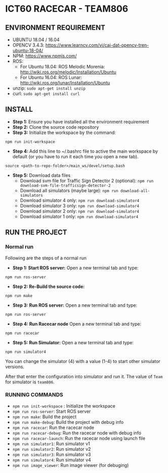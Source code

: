 # ICT60 RACECAR - TEAM806

## ENVIRONMENT REQUIREMENT

- UBUNTU 18.04 / 16.04
- OPENCV 3.4.3: https://www.learncv.com/vi/cai-dat-opencv-tren-ubuntu-18-04/
- NPM: https://www.npmjs.com/
- ROS:
    + For Ubuntu 18.04: ROS Melodic Morenia: http://wiki.ros.org/melodic/Installation/Ubuntu
    + For Ubuntu 16.04: ROS Lunar: http://wiki.ros.org/lunar/Installation/Ubuntu
- unzip: `sudo apt-get install unzip`
- curl: `sudo apt-get install curl`

## INSTALL

- **Step 1:** Ensure you have installed all the environment requirement
- **Step 2:** Clone the source code repository
- **Step 3:** Initialize the workspace by the command:
~~~
npm run init-workspace
~~~
- **Step 4:** Add this line to ~/.bashrc file to active the main workspace by default (or you have to run it each time you open a new tab).
~~~
source <path-to-repo-folder>/main_ws/devel/setup.bash
~~~
- **Step 5:** Download data files
    + Download svm file for Traffic Sign Detector 2 (optional): `npm run download-svm-file-trafficsign-detector-2`
    + Download all simulators (maybe large): `npm run download-all-simulators`
    + Download simulator 4 only: `npm run download-simulator4`
    + Download simulator 3 only: `npm run download-simulator4`
    + Download simulator 2 only: `npm run download-simulator4`
    + Download simulator 1 only: `npm run download-simulator4`

## RUN THE PROJECT

### Normal run

Following are the steps of a normal run

- **Step 1: Start ROS server:** Open a new terminal tab and type:
~~~
npm run ros-server
~~~
- **Step 2: Re-Build the source code:**
~~~
npm run make
~~~
- **Step 3: Run ROS server:** Open a new terminal tab and type:
~~~
npm run ros-server
~~~
- **Step 4: Run Racecar node** Open a new terminal tab and type:
~~~
npm run racecar
~~~
- **Step 5: Run Simulator:** Open a new terminal tab and type:
~~~
npm run simulator4
~~~
You can change the simulator (4) with a value (1-4) to start other simulator versions.

After that enter the configuration into simulator and run it. The value of `Team` for simulator is `team806`.


### RUNNING COMMANDS

- `npm run init-workspace` : Initialize the workspace
- `npm run ros-server`: Start ROS server
- `npm run make`: Build the project
- `npm run make-debug`: Build the project with debug info
- `npm run racecar`: Run the racecar node
- `npm run racecar-debug`: Run the racecar node with debug info
- `npm run racecar-launch`: Run the racecar node using launch file
- `npm run simulator1`: Run simulator v1
- `npm run simulator2`: Run simulator v2
- `npm run simulator3`: Run simulator v3
- `npm run simulator4`: Run simulator v4
- `npm run image_viewer`: Run image viewer (for debuging)



